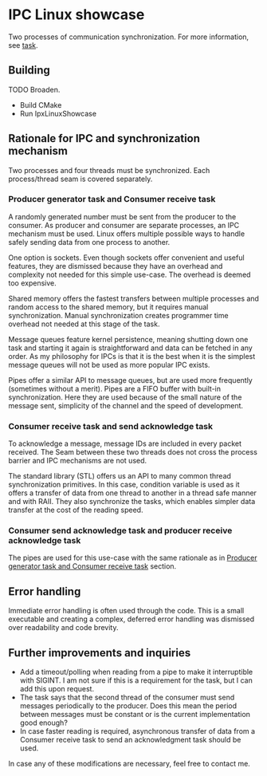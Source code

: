 # IPC Linux showcase

Two processes of communication synchronization. For more information, see [task](./doc/Task.pdf).

## Building

TODO Broaden.

- Build CMake
- Run IpxLinuxShowcase

## Rationale for IPC and synchronization mechanism

Two processes and four threads must be synchronized. Each process/thread seam is covered separately.

### Producer generator task and Consumer receive task

A randomly generated number must be sent from the producer to the consumer.
As producer and consumer are separate processes, an IPC mechanism must be used.
Linux offers multiple possible ways to handle safely sending data from one process to another.

One option is sockets.
Even though sockets offer convenient and useful features, they are dismissed because they have an overhead and
complexity not needed for this simple use-case.
The overhead is deemed too expensive.

Shared memory offers the fastest transfers between multiple processes and random access to the shared memory, but it
requires manual synchronization.
Manual synchronization creates programmer time overhead not needed at this stage of the task.

Message queues feature kernel persistence, meaning shutting down one task and starting it again is straightforward and
data can be fetched in any order.
As my philosophy for IPCs is that it is the best when it is the simplest message queues will not be used as more popular
IPC exists.

Pipes offer a similar API to message queues, but are used more frequently (sometimes without a merit).
Pipes are a FIFO buffer with built-in synchronization.
Here they are used because of the small nature of the message sent, simplicity of the channel and the speed of
development.

### Consumer receive task and send acknowledge task

To acknowledge a message, message IDs are included in every packet received.
The Seam between these two threads does not cross the process barrier and IPC mechanisms are not used.

The standard library (STL) offers us an API to many common thread synchronization primitives.
In this case, condition variable is used as it offers a transfer of data from one thread to another in a thread safe
manner and with RAII.
They also synchronize the tasks, which enables simpler data transfer at the cost of the reading speed.

### Consumer send acknowledge task and producer receive acknowledge task

The pipes are used for this use-case with the same rationale as
in [Producer generator task and Consumer receive task](#producer-generator-task-and-consumer-receive-task) section.

## Error handling

Immediate error handling is often used through the code.
This is a small executable and creating a complex, deferred error handling was dismissed over readability and code
brevity.

## Further improvements and inquiries

- Add a timeout/polling when reading from a pipe to make it interruptible with SIGINT.
  I am not sure if this is a requirement for the task, but I can add this upon request.
- The task says that the second thread of the consumer must send messages periodically to the producer.
  Does this mean the period between messages must be constant or is the current implementation good enough?
- In case faster reading is required, asynchronous transfer of data from a Consumer receive task to send an
  acknowledgment task should be used.

In case any of these modifications are necessary, feel free to contact me.

